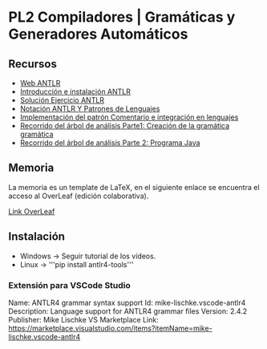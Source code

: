 # PL2 Compiladores | Gramáticas y Generadores Automáticos

## Recursos

- [Web ANTLR](https://www.antlr.org/)
- [Introducción e instalación ANTLR](https://www.youtube.com/watch?v=p_7okCxR-KQ)
- [Solución Ejercicio ANTLR](https://www.youtube.com/watch?v=uF64ZYaVzSc)
- [Notación ANTLR Y Patrones de Lenguajes](https://www.youtube.com/watch?v=GeMNhkKGR3w)
- [Implementación del patrón Comentario e integración en lenguajes](https://www.youtube.com/watch?v=eBGKCrJiqXQ)
- [Recorrido del árbol de análisis Parte1: Creación de la gramática gramática](https://www.youtube.com/watch?v=8YloShXyUpw)
- [Recorrido del árbol de análisis Parte 2: Programa Java](https://www.youtube.com/watch?v=M9Ln7Jsgn64)

## Memoria

La memoria es un template de LaTeX, en el siguiente enlace se encuentra el acceso al OverLeaf (edición colaborativa).

[Link OverLeaf](https://es.overleaf.com/2369829969xtbrwsgwswtp)

## Instalación

- Windows -> Seguir tutorial de los vídeos.
- Linux -> '''pip install antlr4-tools'''

### Extensión para VSCode Studio

Name: ANTLR4 grammar syntax support
Id: mike-lischke.vscode-antlr4
Description: Language support for ANTLR4 grammar files
Version: 2.4.2
Publisher: Mike Lischke
VS Marketplace Link: https://marketplace.visualstudio.com/items?itemName=mike-lischke.vscode-antlr4